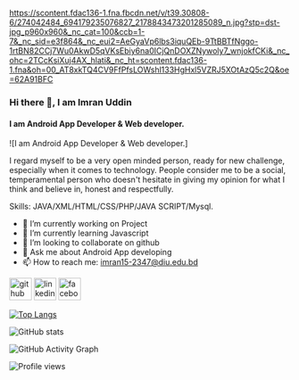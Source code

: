 https://scontent.fdac136-1.fna.fbcdn.net/v/t39.30808-6/274042484_694179235076827_2178843473201285089_n.jpg?stp=dst-jpg_p960x960&_nc_cat=100&ccb=1-7&_nc_sid=e3f864&_nc_eui2=AeGyaVp6lbs3iquQEb-9TtBBTfNggo-1rtBN82CCj7Wu0AkwD5qVKsEbiy6na0ICjQnDOXZNywoly7_wnjokfCKi&_nc_ohc=2TCcKsiXuj4AX_hlati&_nc_ht=scontent.fdac136-1.fna&oh=00_AT8xkTQ4CV9FfPfsLOWshl133HgHxl5VZRJ5XOtAzQ5c2Q&oe=62A91BFC
### Hi there 👋, I am Imran Uddin
#### I am Android App Developer & Web developer.
![I am Android App Developer & Web developer.]

I regard myself to be a very open minded person, ready for new challenge, especially when it comes to technology. People consider me to be a social, temperamental person who doesn't hesitate in giving my opinion for what I think and believe in, honest and respectfully.

Skills: JAVA/XML/HTML/CSS/PHP/JAVA SCRIPT/Mysql.

- 🔭 I’m currently working on Project 
- 🌱 I’m currently learning Javascript 
- 👯 I’m looking to collaborate on github 
- 💬 Ask me about Android App developing 
- 📫 How to reach me: imran15-2347@diu.edu.bd 


[<img src='https://cdn.jsdelivr.net/npm/simple-icons@3.0.1/icons/github.svg' alt='github' height='40'>](https://github.com/https://github.com/ImranTusar)  [<img src='https://cdn.jsdelivr.net/npm/simple-icons@3.0.1/icons/linkedin.svg' alt='linkedin' height='40'>](https://www.linkedin.com/in/https://www.linkedin.com/in/imran-uddin-6a7849233//)  [<img src='https://cdn.jsdelivr.net/npm/simple-icons@3.0.1/icons/facebook.svg' alt='facebook' height='40'>](https://www.facebook.com/https://www.facebook.com/profile.php?id=100034542695497)  

[![Top Langs](https://github-readme-stats.vercel.app/api/top-langs/?username=https://github.com/ImranTusar)](https://github.com/anuraghazra/github-readme-stats)

![GitHub stats](https://github-readme-stats.vercel.app/api?username=https://github.com/ImranTusar&show_icons=true&count_private=true)  

![GitHub Activity Graph](https://activity-graph.herokuapp.com/graph?username=https://github.com/ImranTusar)  

![Profile views](https://gpvc.arturio.dev/https://github.com/ImranTusar)  
